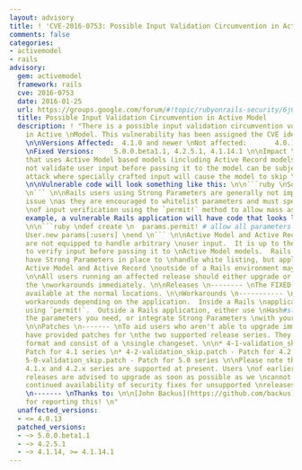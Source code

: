 ```yaml
---
layout: advisory
title: ! 'CVE-2016-0753: Possible Input Validation Circumvention in Active Model'
comments: false
categories:
- activemodel
- rails
advisory:
  gem: activemodel
  framework: rails
  cve: 2016-0753
  date: 2016-01-25
  url: https://groups.google.com/forum/#!topic/rubyonrails-security/6jQVC1geukQ
  title: Possible Input Validation Circumvention in Active Model
  description: ! "There is a possible input validation circumvention vulnerability
    in Active \nModel. This vulnerability has been assigned the CVE identifier CVE-2016-0753.
    \n\nVersions Affected:  4.1.0 and newer \nNot affected:       4.0.13 and older
    \nFixed Versions:     5.0.0.beta1.1, 4.2.5.1, 4.1.14.1 \n\nImpact \n------ \nCode
    that uses Active Model based models (including Active Record models) and \ndoes
    not validate user input before passing it to the model can be subject to \nan
    attack where specially crafted input will cause the model to skip \nvalidations.
    \n\nVulnerable code will look something like this: \n\n```ruby \nSomeModel.new(unverified_user_input)
    \n``` \n\nRails users using Strong Parameters are generally not impacted by this
    issue \nas they are encouraged to whitelist parameters and must specifically opt-out
    \nof input verification using the `permit!` method to allow mass assignment. \n\nFor
    example, a vulnerable Rails application will have code that looks like \nthis:
    \n\n```ruby \ndef create \n  params.permit! # allow all parameters \n  @user =
    User.new params[:users] \nend \n``` \n\nActive Model and Active Record objects
    are not equipped to handle arbitrary \nuser input.  It is up to the application
    to verify input before passing it to \nActive Model models.  Rails users already
    have Strong Parameters in place to \nhandle white listing, but applications using
    Active Model and Active Record \noutside of a Rails environment may be impacted.
    \n\nAll users running an affected release should either upgrade or use one of
    the \nworkarounds immediately. \n\nReleases \n-------- \nThe FIXED releases are
    available at the normal locations. \n\nWorkarounds \n----------- \nThere are several
    workarounds depending on the application.  Inside a Rails \napplication, stop
    using `permit!`.  Outside a Rails application, either use \nHash#slice to select
    the parameters you need, or integrate Strong Parameters \nwith your application.
    \n\nPatches \n------- \nTo aid users who aren't able to upgrade immediately we
    have provided patches for \nthe two supported release series. They are in git-am
    format and consist of a \nsingle changeset. \n\n* 4-1-validation_skip.patch -
    Patch for 4.1 series \n* 4-2-validation_skip.patch - Patch for 4.2 series \n*
    5-0-validation_skip.patch - Patch for 5.0 series \n\nPlease note that only the
    4.1.x and 4.2.x series are supported at present. Users \nof earlier unsupported
    releases are advised to upgrade as soon as possible as we \ncannot guarantee the
    continued availability of security fixes for unsupported \nreleases. \n\nCredits
    \n------- \nThanks to: \n\n[John Backus](https://github.com/backus) from BlockScore
    for reporting this! \n"
  unaffected_versions:
  - <= 4.0.13
  patched_versions:
  - ~> 5.0.0.beta1.1
  - ~> 4.2.5.1
  - ~> 4.1.14, >= 4.1.14.1
---
```

